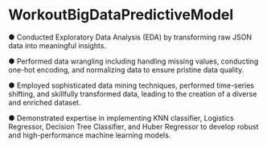 # WorkoutBigDataPredictiveModel
●	Conducted Exploratory Data Analysis (EDA) by transforming raw JSON data into meaningful insights.

●	Performed data wrangling including handling missing values, conducting one-hot encoding, and normalizing data to ensure pristine data quality.

●	Employed sophisticated data mining techniques, performed time-series shifting, and skillfully transformed data, leading to the creation of a diverse and enriched dataset. 

●	Demonstrated expertise in implementing KNN classifier, Logistics Regressor, Decision Tree Classifier, and Huber Regressor to develop robust and high-performance machine learning models.


